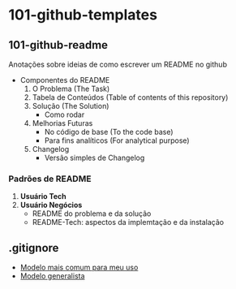 # 101-github-templates

## 101-github-readme
Anotações sobre ideias de como escrever um README no github

* Componentes do README
    1. O Problema (The Task)
    2. Tabela de Conteúdos (Table of contents of this repository)
    3. Solução (The Solution)
        * Como rodar
    4. Melhorias Futuras
       * No código de base (To the code base)
       * Para fins analíticos (For analytical purpose)
    5. Changelog
        * Versão simples de Changelog
       
  
### Padrões de README

1. **Usuário Tech**
2. **Usuário Negócios**
   * README do problema e da solução
   * README-Tech: aspectos da implemtação e da instalação
  
## .gitignore

* [Modelo mais comum para meu uso](./references/.gitignore)
* [Modelo generalista](https://github.com/github/gitignore/blob/main/Python.gitignore)
